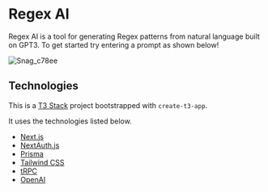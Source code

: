 # Regex AI

Regex AI is a tool for generating Regex patterns from natural language built on GPT3. To get started try entering a prompt as shown below!

![Snag_c78ee](https://user-images.githubusercontent.com/61338150/215813614-a26c376a-64bd-4df8-b05c-4f7392505241.png)

## Technologies

This is a [T3 Stack](https://create.t3.gg/) project bootstrapped with `create-t3-app`.

It uses the technologies listed below.

- [Next.js](https://nextjs.org)
- [NextAuth.js](https://next-auth.js.org)
- [Prisma](https://prisma.io)
- [Tailwind CSS](https://tailwindcss.com)
- [tRPC](https://trpc.io)
- [OpenAI](https://openai.com/api/)

